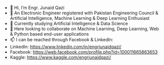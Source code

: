 - 👋 Hi, I’m Engr. Junaid Qazi 
- 👀 An Electronic Engineer registered with Pakistan Engineering Council & Artificial Intelligence, Machine Learning & Deep     Learning Enthusiast
- 🌱 Currently studying Artificial Intelligence & Data Science
- 💞️ Here looking to collaborate on Machine Learning, Deep Learning, Web & Python based end-user applications
- 📫 I can be reached through Facebook & LinkedIn: 
- LinkedIn: https://www.linkedin.com/in/engrjunaidqazi/ 
- Facebook: https://web.facebook.com/profile.php?id=100011665863653  
- Kaggle: https://www.kaggle.com/engrjunaidqazi/ 

<!---
engr-junaid-qazi/engr-junaid-qazi is a ✨ special ✨ repository because its `README.md` (this file) appears on your GitHub profile.
You can click the Preview link to take a look at your changes.
--->
